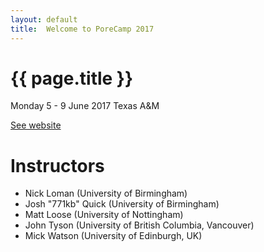 ```yaml
---
layout: default
title:  Welcome to PoreCamp 2017
---
```


# {{ page.title }}

Monday 5 - 9 June 2017
Texas A&M

[See website](http://www.txgen.tamu.edu/porecamp_usa/)

# Instructors

  - Nick Loman (University of Birmingham)
  - Josh "771kb" Quick (University of Birmingham)
  - Matt Loose (University of Nottingham)
  - John Tyson (University of British Columbia, Vancouver)
  - Mick Watson (University of Edinburgh, UK)


